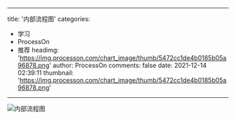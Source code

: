 
---
title: '内部流程图'
categories: 
 - 学习
 - ProcessOn
 - 推荐
headimg: 'https://img.processon.com/chart_image/thumb/5472cc1de4b0185b05a96878.png'
author: ProcessOn
comments: false
date: 2021-12-14 02:39:11
thumbnail: 'https://img.processon.com/chart_image/thumb/5472cc1de4b0185b05a96878.png'
---

<div>   
<img class="thumb" alt="内部流程图" src="https://img.processon.com/chart_image/thumb/5472cc1de4b0185b05a96878.png" referrerpolicy="no-referrer">
<p></p>  
</div>
            